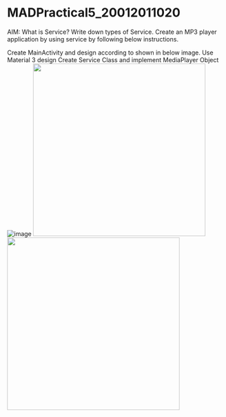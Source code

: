 # MADPractical5_20012011020
AIM: What is Service? Write down types of Service. Create an MP3 player application by using service by following below instructions.

Create MainActivity and design according to shown in below image. Use Material 3 design
Create Service Class and implement MediaPlayer Object
![image](https://user-images.githubusercontent.com/107744227/191304413-700948e5-cd04-4a0c-a49c-c6769b0bab2a.png)
<image src="https://user-images.githubusercontent.com/107744227/191305407-8a220744-5f8a-47e2-9686-b189eef5dcba.jpg" width="400"/>
<image src="https://user-images.githubusercontent.com/107744227/191305425-b7057f6c-6f55-4811-9a94-c37f88cc158f.jpg" width="400"/>
